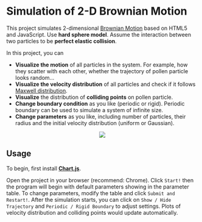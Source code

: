 # Simulation of 2-D Brownian Motion

This project simulates 2-dimensional [Brownian Motion](https://en.wikipedia.org/wiki/Brownian_motion) based on HTML5 and JavaScript. Use **hard sphere model**. Assume the interaction between two particles to be **perfect elastic collision**. 

In this project, you can

- **Visualize the motion** of all particles in the system. For example, how they scatter with each other, whether the trajectory of pollen particle looks random...
- **Visualize the velocity distribution** of all particles and check if it follows [Maxwell distribution](https://en.wikipedia.org/wiki/Maxwell%E2%80%93Boltzmann_distribution). 
- **Visualize** the distribution of **colliding points** on pollen particle. 
- **Change boundary condition** as you like (periodic or rigid). Periodic boundary can be used to simulate a system of infinite size. 
- **Change parameters** as you like, including number of particles, their radius and the initial velocity distribution (uniform or Gaussian). 

<p align="center">
  <img src="https://github.com/Yangliu20/physics-simulation/blob/main/docs/images/BM_gif_1.gif">
</p>

## Usage

To begin, first install [**Chart.js**](https://www.chartjs.org/docs/latest/). 

Open the project in your browser (recommend: Chrome). Click `Start!` then the program will begin with default parameters showing in the parameter table. To change parameters, modify the table and click `Submit and Restart!`. After the simulation starts, you can click on `Show / Hide Trajectory` and `Periodic / Rigid Boundary` to adjust settings. Plots of velocity distribution and colliding points would update automatically. 
